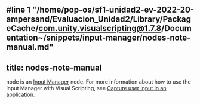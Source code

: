 #line 1 "/home/pop-os/sf1-unidad2-ev-2022-20-ampersand/Evaluacion_Unidad2/Library/PackageCache/com.unity.visualscripting@1.7.8/Documentation~/snippets/input-manager/nodes-note-manual.md"
---
title: nodes-note-manual
---

node is an [Input Manager](https://docs.unity3d.com/Manual/class-InputManager.html) node. For more information about how to use the Input Manager with Visual Scripting, see [Capture user input in an application](../../vs-capture-player-input.md). 
